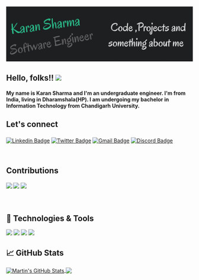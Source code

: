 [![Header](https://github.com/karanS08/karanS08/blob/main/header.png "Header")](https://karans08.github.io/Portfolio/)
<h2>Hello, folks!! <img src="https://raw.githubusercontent.com/MartinHeinz/MartinHeinz/master/wave.gif" width="30px"></h2>


#### My name is Karan Sharma and I'm an undergraduate engineer. I'm from India, living in Dharamshala(HP). I am undergoing my bachelor in Information Technology from Chandigarh University.


## Let's connect <h3>
                   
[![Linkedin Badge](https://img.shields.io/badge/Linkedin-Karan-blue)](https://www.linkedin.com/in/karan-sharma-17831b202/)
[![Twitter Badge](https://img.shields.io/twitter/url?style=social&url=https%3A%2F%2Ftwitter.com%2FSharma_karan8)](https://twitter.com/Sharma_karan8)
[![Gmail Badge](https://img.shields.io/badge/Gmail-0802karanS%40gmail.com-blue)](mailto:0802karanS@gmail.com)
[![Discord Badge](https://img.shields.io/badge/Discord-Ye8i-blue)](https://discordapp.com/users/690065885561356465/)
</h3><br>

## Contributions 
<h4>
<img src = "https://www.jenkins.io/images/hacktoberfest/logo-hacktoberfest-2021-full.svg" width="90px"> 
<img src="https://media.giphy.com/media/TbGUMGyqZxU2O7rTgx/giphy.gif" width="90px"> 
<img src="https://media3.giphy.com/media/du3J3cXyzhj75IOgvA/giphy.gif?cid=ecf05e47xux8yzs9t1s1kci8jih6pk7bh0gap2o0b7u5laua&rid=giphy.gif&ct=g" width="70px">

</h4><br>

## 🔧 Technologies & Tools
![](https://img.shields.io/badge/OS-Linux-informational?style=flat&logo=linux&logoColor=white&color=2bbc8a)
![](https://img.shields.io/badge/Editor-VScode-informational?style=flat&logo=int&logoColor=white&color=2bbc8a)
![](https://img.shields.io/badge/Code-Python-informational?style=flat&logo=python&logoColor=white&color=2bbc8a)
![](https://img.shields.io/badge/Shell-Bash-informational?style=flat&logo=gnu-bash&logoColor=white&color=2bbc8a)

## &#x1f4c8; GitHub Stats

<a href="https://github.com/karanS08">
  <img align="center" src="https://github-readme-stats.vercel.app/api?username=karanS08&show_icons=true&line_height=27&count_private=true&title_color=ffffff&text_color=c9cacc&icon_color=2bbc8a&bg_color=1d1f21" alt="Martin's GitHub Stats" />
</a>

<a href="https://github.com/karanS08">
  <img align="center" src="https://github-readme-stats.vercel.app/api/top-langs/?username=karanS08&hide=java,html,tex&title_color=ffffff&text_color=c9cacc&icon_color=2bbc8a&bg_color=1d1f21&langs_count=3" />
</a>



